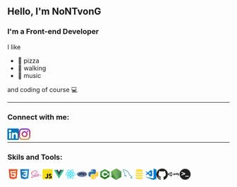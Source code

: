 ## Hello, I'm NoNTvonG

### I'm a Front-end Developer

I like

- :pizza: pizza
- :walking: walking
- :musical_note: music

and coding of course :computer:

---

### Connect with me:

[<img align="left" alt="HTML5" width="26px" src="icons/linkedin.svg" />][linkedin]
[<img align="left" alt="HTML5" width="26px" src="icons/instagram.svg" />][instagram]
<br />

---

### Skils and Tools:

<img align="left" alt="HTML5" width="26px" src="icons/html.svg" />
<img align="left" alt="HTML5" width="26px" src="icons/css.svg" />
<img align="left" alt="HTML5" width="26px" src="icons/sass.svg" />
<img align="left" alt="HTML5" width="26px" src="icons/js.svg" />
<img align="left" alt="HTML5" width="26px" src="icons/vue.svg" />
<img align="left" alt="HTML5" width="26px" src="icons/reactjs.svg" />
<!-- <br/>
<br/> -->
<img align="left" alt="HTML5" width="26px" src="icons/php.svg" />
<img align="left" alt="HTML5" width="26px" src="icons/python.svg" />
<img align="left" alt="HTML5" width="26px" src="icons/csharp.svg" />
<!-- <br/>
<br/> -->
<img align="left" alt="Nodejs" width="26px" src="https://raw.githubusercontent.com/github/explore/80688e429a7d4ef2fca1e82350fe8e3517d3494d/topics/nodejs/nodejs.png"/>
<img align="left" alt="HTML5" width="26px" src="icons/mysql.svg" />
<img align="left" alt="HTML5" width="26px" src="icons/sql.svg" />
<img align="left" alt="VSCode" width="26px" src="https://raw.githubusercontent.com/github/explore/80688e429a7d4ef2fca1e82350fe8e3517d3494d/topics/visual-studio-code/visual-studio-code.png" />
<img align="left" alt="Github" width="26px" src="https://raw.githubusercontent.com/github/explore/89bdd9644f44d1b12180fd512b95574fe4c54617/topics/github-api/github-api.png" />
<img align="left" alt="Unity" width="26px" src="https://raw.githubusercontent.com/github/explore/80688e429a7d4ef2fca1e82350fe8e3517d3494d/topics/unity/unity.png" />
<img align="left" alt="Terminal" width="26px" src="https://raw.githubusercontent.com/github/explore/d92924b1d925bb134e308bd29c9de6c302ed3beb/topics/terminal/terminal.png" />

<!--
**NoNTvonG/NoNTvonG** is a ✨ _special_ ✨ repository because its `README.md` (this file) appears on your GitHub profile.

Here are some ideas to get you started:

- 🔭 I’m currently working on ...
- 🌱 I’m currently learning ...
- 👯 I’m looking to collaborate on ...
- 🤔 I’m looking for help with ...
- 💬 Ask me about ...
- 📫 How to reach me: ...
- 😄 Pronouns: ...
- ⚡ Fun fact: ... -->

[linkedin]: https://www.linkedin.com/in/roman-pyrih-19333a1a1/
[instagram]: https://www.instagram.com/nontvong/
